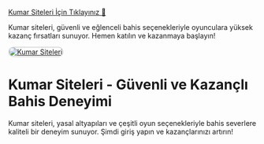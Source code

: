 <a href="https://www.redly.vip/3A5tsFl">Kumar Siteleri İçin Tıklayınız 🎰</a>
<p>Kumar siteleri, güvenli ve eğlenceli bahis seçenekleriyle oyunculara yüksek kazanç fırsatları sunuyor. Hemen katılın ve kazanmaya başlayın!</p>

<a href="https://www.redly.vip/3A5tsFl" title="Kumar Siteleri">
    <img src="https://i.ibb.co/MkY55wf/photo-2025-01-15-16-52-46.jpg" alt="Kumar Siteleri" style="max-width: 100%; border: 2px solid #ddd; border-radius: 10px;">
</a>

<h1>Kumar Siteleri - Güvenli ve Kazançlı Bahis Deneyimi</h1>
<p>Kumar siteleri, yasal altyapıları ve çeşitli oyun seçenekleriyle bahis severlere kaliteli bir deneyim sunuyor. Şimdi giriş yapın ve kazançlarınızı artırın!</p>
